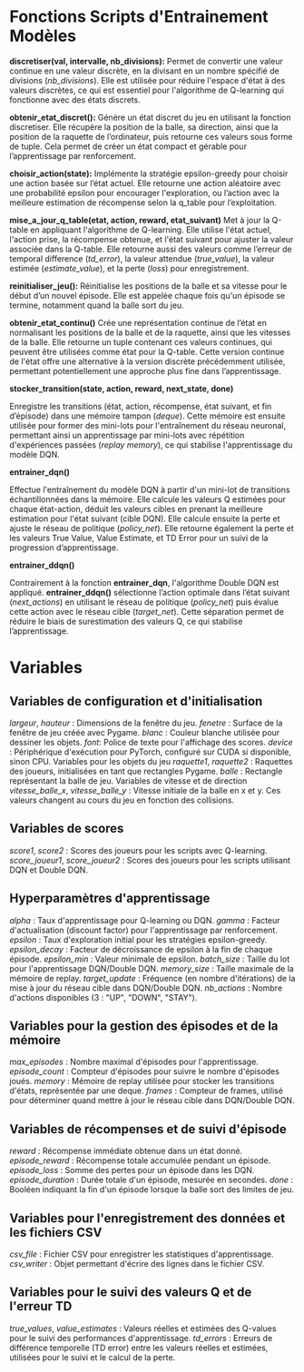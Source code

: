 # Fonctions Scripts d'Entrainement Modèles

**discretiser(val, intervalle, nb_divisions):**
Permet de convertir une valeur continue en une valeur discrète, en la divisant en un nombre spécifié de divisions (*nb_divisions*). Elle est utilisée pour réduire l'espace d'état à des valeurs discrètes, ce qui est essentiel pour l'algorithme de Q-learning qui fonctionne avec des états discrets.

**obtenir_etat_discret():**
Génère un état discret du jeu en utilisant la fonction discretiser. Elle récupère la position de la balle, sa direction, ainsi que la position de la raquette de l’ordinateur, puis retourne ces valeurs sous forme de tuple. Cela permet de créer un état compact et gérable pour l’apprentissage par renforcement.

**choisir_action(state):**
Implémente la stratégie epsilon-greedy pour choisir une action basée sur l’état actuel. Elle retourne une action aléatoire avec une probabilité epsilon pour encourager l'exploration, ou l’action avec la meilleure estimation de récompense selon la q_table pour l’exploitation.

**mise_a_jour_q_table(etat, action, reward, etat_suivant)**
Met à jour la Q-table en appliquant l'algorithme de Q-learning. Elle utilise l'état actuel, l'action prise, la récompense obtenue, et l'état suivant pour ajuster la valeur associée dans la Q-table. Elle retourne aussi des valeurs comme l’erreur de temporal difference (*td_error*), la valeur attendue (*true_value*), la valeur estimée (*estimate_value*), et la perte (*loss*) pour enregistrement.

**reinitialiser_jeu():**
Réinitialise les positions de la balle et sa vitesse pour le début d’un nouvel épisode. Elle est appelée chaque fois qu'un épisode se termine, notamment quand la balle sort du jeu.

**obtenir_etat_continu()**
Crée une représentation continue de l’état en normalisant les positions de la balle et de la raquette, ainsi que les vitesses de la balle. Elle retourne un tuple contenant ces valeurs continues, qui peuvent être utilisées comme état pour la Q-table. Cette version continue de l'état offre une alternative à la version discrète précédemment utilisée, permettant potentiellement une approche plus fine dans l’apprentissage.

**stocker_transition(state, action, reward, next_state, done)**

Enregistre les transitions (état, action, récompense, état suivant, et fin d’épisode) dans une mémoire tampon (*deque*). Cette mémoire est ensuite utilisée pour former des mini-lots pour l'entraînement du réseau neuronal, permettant ainsi un apprentissage par mini-lots avec répétition d'expériences passées (*replay memory*), ce qui stabilise l'apprentissage du modèle DQN.

**entrainer_dqn()**

Effectue l'entraînement du modèle DQN à partir d'un mini-lot de transitions échantillonnées dans la mémoire. Elle calcule les valeurs Q estimées pour chaque état-action, déduit les valeurs cibles en prenant la meilleure estimation pour l'état suivant (cible DQN). Elle calcule ensuite la perte et ajuste le réseau de politique (*policy_net*). Elle retourne également la perte et les valeurs True Value, Value Estimate, et TD Error pour un suivi de la progression d’apprentissage.

**entrainer_ddqn()**

Contrairement à la fonction **entrainer_dqn**, l'algorithme Double DQN est appliqué. **entrainer_ddqn()** sélectionne l’action optimale dans l’état suivant (*next_actions*) en utilisant le réseau de politique (*policy_net*) puis évalue cette action avec le réseau cible (*target_net*). Cette séparation permet de réduire le biais de surestimation des valeurs Q, ce qui stabilise l’apprentissage.

# Variables

## Variables de configuration et d'initialisation
*largeur*, *hauteur* : Dimensions de la fenêtre du jeu.
*fenetre* : Surface de la fenêtre de jeu créée avec Pygame.
*blanc* : Couleur blanche utilisée pour dessiner les objets.
*font*: Police de texte pour l'affichage des scores.
*device* : Périphérique d'exécution pour PyTorch, configuré sur CUDA si disponible, sinon CPU.
Variables pour les objets du jeu
*raquette1*, *raquette2* : Raquettes des joueurs, initialisées en tant que rectangles Pygame.
*balle* : Rectangle représentant la balle de jeu.
Variables de vitesse et de direction
*vitesse_balle_x*, *vitesse_balle_y* : Vitesse initiale de la balle en x et y. Ces valeurs changent au cours du jeu en fonction des collisions.

## Variables de scores
*score1*, *score2* : Scores des joueurs pour les scripts avec Q-learning.
*score_joueur1*, *score_joueur2* : Scores des joueurs pour les scripts utilisant DQN et Double DQN.

## Hyperparamètres d'apprentissage
*alpha* : Taux d'apprentissage pour Q-learning ou DQN.
*gamma* : Facteur d'actualisation (discount factor) pour l'apprentissage par renforcement.
*epsilon* : Taux d'exploration initial pour les stratégies epsilon-greedy.
*epsilon_decay* : Facteur de décroissance de epsilon à la fin de chaque épisode.
*epsilon_min* : Valeur minimale de epsilon.
*batch_size* : Taille du lot pour l'apprentissage DQN/Double DQN.
*memory_size* : Taille maximale de la mémoire de replay.
*target_update* : Fréquence (en nombre d'itérations) de la mise à jour du réseau cible dans DQN/Double DQN.
*nb_actions* : Nombre d'actions disponibles (3 : "UP", "DOWN", "STAY").

## Variables pour la gestion des épisodes et de la mémoire
*max_episodes* : Nombre maximal d'épisodes pour l'apprentissage.
*episode_count* : Compteur d'épisodes pour suivre le nombre d'épisodes joués.
*memory* : Mémoire de replay utilisée pour stocker les transitions d'états, représentée par une deque.
*frames* : Compteur de frames, utilisé pour déterminer quand mettre à jour le réseau cible dans DQN/Double DQN.

## Variables de récompenses et de suivi d'épisode
*reward* : Récompense immédiate obtenue dans un état donné.
*episode_reward* : Récompense totale accumulée pendant un épisode.
*episode_loss* : Somme des pertes pour un épisode dans les DQN.
*episode_duration* : Durée totale d'un épisode, mesurée en secondes.
*done* : Booléen indiquant la fin d'un épisode lorsque la balle sort des limites de jeu.

## Variables pour l'enregistrement des données et les fichiers CSV
*csv_file* : Fichier CSV pour enregistrer les statistiques d'apprentissage.
*csv_writer* : Objet permettant d'écrire des lignes dans le fichier CSV.

## Variables pour le suivi des valeurs Q et de l'erreur TD
*true_values*, *value_estimates* : Valeurs réelles et estimées des Q-values pour le suivi des performances d'apprentissage.
*td_errors* : Erreurs de différence temporelle (TD error) entre les valeurs réelles et estimées, utilisées pour le suivi et le calcul de la perte.